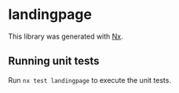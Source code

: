# landingpage

This library was generated with [Nx](https://nx.dev).

## Running unit tests

Run `nx test landingpage` to execute the unit tests.
